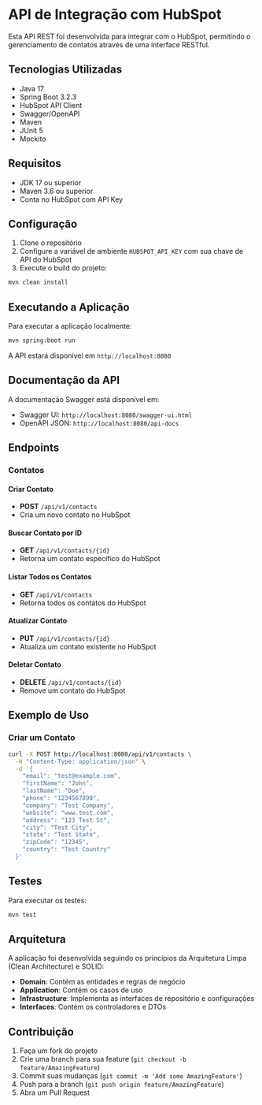 # API de Integração com HubSpot

Esta API REST foi desenvolvida para integrar com o HubSpot, permitindo o gerenciamento de contatos através de uma interface RESTful.

## Tecnologias Utilizadas

- Java 17
- Spring Boot 3.2.3
- HubSpot API Client
- Swagger/OpenAPI
- Maven
- JUnit 5
- Mockito

## Requisitos

- JDK 17 ou superior
- Maven 3.6 ou superior
- Conta no HubSpot com API Key

## Configuração

1. Clone o repositório
2. Configure a variável de ambiente `HUBSPOT_API_KEY` com sua chave de API do HubSpot
3. Execute o build do projeto:
```bash
mvn clean install
```

## Executando a Aplicação

Para executar a aplicação localmente:

```bash
mvn spring:boot run
```

A API estará disponível em `http://localhost:8080`

## Documentação da API

A documentação Swagger está disponível em:
- Swagger UI: `http://localhost:8080/swagger-ui.html`
- OpenAPI JSON: `http://localhost:8080/api-docs`

## Endpoints

### Contatos

#### Criar Contato
- **POST** `/api/v1/contacts`
- Cria um novo contato no HubSpot

#### Buscar Contato por ID
- **GET** `/api/v1/contacts/{id}`
- Retorna um contato específico do HubSpot

#### Listar Todos os Contatos
- **GET** `/api/v1/contacts`
- Retorna todos os contatos do HubSpot

#### Atualizar Contato
- **PUT** `/api/v1/contacts/{id}`
- Atualiza um contato existente no HubSpot

#### Deletar Contato
- **DELETE** `/api/v1/contacts/{id}`
- Remove um contato do HubSpot

## Exemplo de Uso

### Criar um Contato

```bash
curl -X POST http://localhost:8080/api/v1/contacts \
  -H "Content-Type: application/json" \
  -d '{
    "email": "test@example.com",
    "firstName": "John",
    "lastName": "Doe",
    "phone": "1234567890",
    "company": "Test Company",
    "website": "www.test.com",
    "address": "123 Test St",
    "city": "Test City",
    "state": "Test State",
    "zipCode": "12345",
    "country": "Test Country"
  }'
```

## Testes

Para executar os testes:

```bash
mvn test
```

## Arquitetura

A aplicação foi desenvolvida seguindo os princípios da Arquitetura Limpa (Clean Architecture) e SOLID:

- **Domain**: Contém as entidades e regras de negócio
- **Application**: Contém os casos de uso
- **Infrastructure**: Implementa as interfaces de repositório e configurações
- **Interfaces**: Contém os controladores e DTOs

## Contribuição

1. Faça um fork do projeto
2. Crie uma branch para sua feature (`git checkout -b feature/AmazingFeature`)
3. Commit suas mudanças (`git commit -m 'Add some AmazingFeature'`)
4. Push para a branch (`git push origin feature/AmazingFeature`)
5. Abra um Pull Request 
